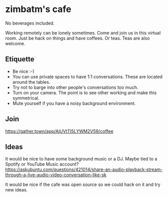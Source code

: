# zimbatm's cafe

No beverages included.

Working remotely can be lonely sometimes. Come and join us in this virtual
room. Just be hack on things and have coffees. Or teas. Teas are also welcome.

## Etiquette

* Be nice :-)
* You can use private spaces to have 1:1 conversations. These are located
  around the tables.
* Try not to barge into other people's conversations too much.
* Turn on your camera. The point is to see other working and make this
  symmetrical.
* Mute yourself if you have a noisy background environment.

## Join

  https://gather.town/app/AjUVtTI5LYWM2V59/coffee

## Ideas

It would be nice to have some background music or a DJ. Maybe tied to a
Spotify or YouTube Music account? https://askubuntu.com/questions/421014/share-an-audio-playback-stream-through-a-live-audio-video-conversation-like-sk

It would be nice if the cafe was open source so we could hack on it and try
new ideas.
